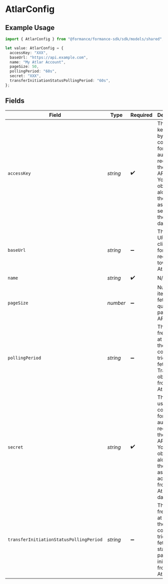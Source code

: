 # AtlarConfig

## Example Usage

```typescript
import { AtlarConfig } from "@formance/formance-sdk/sdk/models/shared";

let value: AtlarConfig = {
  accessKey: "XXX",
  baseUrl: "https://api.example.com",
  name: "My Atlar Account",
  pageSize: 50,
  pollingPeriod: "60s",
  secret: "XXX",
  transferInitiationStatusPollingPeriod: "60s",
};
```

## Fields

| Field                                                                                                                                                         | Type                                                                                                                                                          | Required                                                                                                                                                      | Description                                                                                                                                                   | Example                                                                                                                                                       |
| ------------------------------------------------------------------------------------------------------------------------------------------------------------- | ------------------------------------------------------------------------------------------------------------------------------------------------------------- | ------------------------------------------------------------------------------------------------------------------------------------------------------------- | ------------------------------------------------------------------------------------------------------------------------------------------------------------- | ------------------------------------------------------------------------------------------------------------------------------------------------------------- |
| `accessKey`                                                                                                                                                   | *string*                                                                                                                                                      | :heavy_check_mark:                                                                                                                                            | The access key used by the connector for authorizing requests to the Atlar API.<br/>You can obtain it along with the associated secret from the Atlar dashboard.<br/> | XXX                                                                                                                                                           |
| `baseUrl`                                                                                                                                                     | *string*                                                                                                                                                      | :heavy_minus_sign:                                                                                                                                            | The base URL the client uses for making requests towards the Atlar API.<br/>                                                                                  | https://api.example.com                                                                                                                                       |
| `name`                                                                                                                                                        | *string*                                                                                                                                                      | :heavy_check_mark:                                                                                                                                            | N/A                                                                                                                                                           | My Atlar Account                                                                                                                                              |
| `pageSize`                                                                                                                                                    | *number*                                                                                                                                                      | :heavy_minus_sign:                                                                                                                                            | Number of items to fetch when querying paginated APIs.<br/>                                                                                                   | 50                                                                                                                                                            |
| `pollingPeriod`                                                                                                                                               | *string*                                                                                                                                                      | :heavy_minus_sign:                                                                                                                                            | The frequency at which the connector tries to fetch new Transaction objects from the Atlar API.<br/>                                                          | 60s                                                                                                                                                           |
| `secret`                                                                                                                                                      | *string*                                                                                                                                                      | :heavy_check_mark:                                                                                                                                            | The secret used by the connector for authorizing requests to the Atlar API.<br/>You can obtain it along with the associated access key from the Atlar dashboard.<br/> | XXX                                                                                                                                                           |
| `transferInitiationStatusPollingPeriod`                                                                                                                       | *string*                                                                                                                                                      | :heavy_minus_sign:                                                                                                                                            | The frequency at which the connector tries to fetch the status of payment initiations from the Atlar API.<br/>                                                | 60s                                                                                                                                                           |